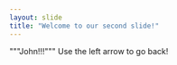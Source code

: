 ```yaml
---
layout: slide
title: "Welcome to our second slide!"
---
```

"""John!!!"""
Use the left arrow to go back!
